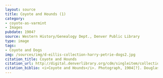 ```yaml
---
layout: source
title: Coyote and Hounds (1)
category: 
- coyote-as-varmint
- Images
pubdate: 1904?
source: Western History/Genealogy Dept., Denver Public Library
type: image
tags: 
- Coyote and Dogs
img: /sources/img/d-eillis-collection-harry-petrie-dogs2.jpg
citation_title: Coyote and Hounds
citation_url: http://digital.denverlibrary.org/cdm/singleitem/collection/p15330coll22/id/29685/rec/45
citation_biblio: <i>Coyote and Hounds</i>. Photograph, 1904[?]. Douglas Ellis Family Collection. Denver Public Library Digital Collections. http://digital.denverlibrary.org/cdm/singleitem/collection/p15330coll22/id/29685/rec/45
---
```

